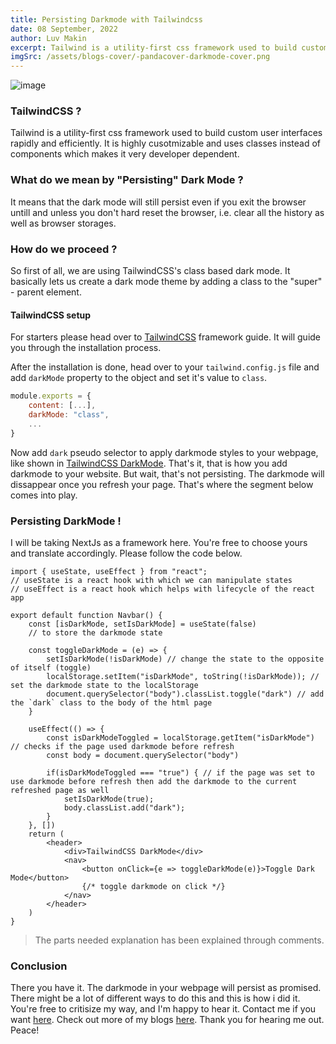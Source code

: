```yaml
---
title: Persisting Darkmode with Tailwindcss
date: 08 September, 2022
author: Luv Makin
excerpt: Tailwind is a utility-first css framework used to build custom user interfaces rapidly and efficiently. It is highly cusotmizable and uses classes instead of components which makes it very developer dependent.
imgSrc: /assets/blogs-cover/-pandacover-darkmode-cover.png
---
```


![image](/assets/blogs-cover/-pandacover-darkmode-cover.png)

### TailwindCSS ?

Tailwind is a utility-first css framework used to build custom user interfaces rapidly and efficiently. It is highly cusotmizable and uses classes instead of components which makes it very developer dependent.

### What do we mean by "Persisting" Dark Mode ?

It means that the dark mode will still persist even if you exit the browser untill and unless you don't hard reset the browser, i.e. clear all the history as well as browser storages.

### How do we proceed ?

So first of all, we are using TailwindCSS's class based dark mode. It basically lets us create a dark mode theme by adding a class to the "super" - parent element.

#### TailwindCSS setup

For starters please head over to [TailwindCSS](https://tailwindcss.com/docs/installation/framework-guides) framework guide.
It will guide you through the installation process.

After the installation is done, head over to your `tailwind.config.js` file and add `darkMode` property to the object and set it's value to `class`.

```js
module.exports = {
    content: [...],
    darkMode: "class",
    ...
}
```

Now add `dark` pseudo selector to apply darkmode styles to your webpage, like shown in [TailwindCSS DarkMode](https://tailwindcss.com/docs/dark-mode#toggling-dark-mode-manually). That's it, that is how you add darkmode to your website. But wait, that's not persisting. The darkmode will dissappear once you refresh your page. That's where the segment below comes into play.

### Persisting DarkMode !

I will be taking NextJs as a framework here. You're free to choose yours and translate accordingly. Please follow the code below.

```
import { useState, useEffect } from "react";
// useState is a react hook with which we can manipulate states
// useEffect is a react hook which helps with lifecycle of the react app

export default function Navbar() {
    const [isDarkMode, setIsDarkMode] = useState(false)
    // to store the darkmode state

    const toggleDarkMode = (e) => {
        setIsDarkMode(!isDarkMode) // change the state to the opposite of itself (toggle)
        localStorage.setItem("isDarkMode", toString(!isDarkMode)); // set the darkmode state to the localStorage
        document.querySelector("body").classList.toggle("dark") // add the `dark` class to the body of the html page
    }

    useEffect(() => {
        const isDarkModeToggled = localStorage.getItem("isDarkMode") // checks if the page used darkmode before refresh
        const body = document.querySelector("body")

        if(isDarkModeToggled === "true") { // if the page was set to use darkmode before refresh then add the darkmode to the current refreshed page as well
            setIsDarkMode(true);
            body.classList.add("dark");
        }
    }, [])
    return (
        <header>
            <div>TailwindCSS DarkMode</div>
            <nav>
                <button onClick={e => toggleDarkMode(e)}>Toggle Dark Mode</button>
                {/* toggle darkmode on click */}
            </nav>
        </header>
    )
}
```

> The parts needed explanation has been explained through comments.

### Conclusion

There you have it. The darkmode in your webpage will persist as promised. There might be a lot of different ways to do this and this is how i did it. You're free to critisize my way, and I'm happy to hear it. Contact me if you want [here](https://luv-sage.vercel.app/contact). Check out more of my blogs [here](https://luv-sage.vercel.app/blogs). Thank you for hearing me out. Peace!
